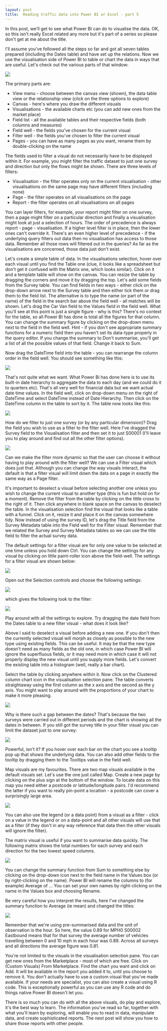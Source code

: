 ```yaml
---
layout: post
title:  Reading traffic data into Power BI or Excel - part 5
---
```

 
In this post, we'll get to see what Power BI can do to visualise the data. OK, so this isn't really Excel related any more but it's part of a series so please don't get at me about the title.

I'll assume you've followed all the steps so far and got all seven tables prepared (including the Dates table) and have set up the relations. Now we use the visualisation side of Power BI to table or chart the data in ways that are useful. Let's check out the various parts of that window:

![](2019-07-27b-fig1.png)

The primary parts are:

- View menu - choose between the canvas view (shown), the data table view or the relationship view (click on the three options to explore)
- Canvas - here's where you draw the different visuals
- Visualisations - the available charts etc (you can add new ones from the market place)
- Field list - all the available tables and their respective fields (both columns and measures)
- Field well - the fields you've chosen for the current visual
- Filter well - the fields you've chosen to filter the current visual
- Pages - you can have as many pages as you want, rename them by double-clicking on the name

The fields used to filter a visual do not necessarily have to be displayed within it. For example, you might filter the traffic dataset to just one survey and direction but only the flows might be shown. There are three levels of filters:

- Visualisation - the filter operates only on the current visualisation - other visualisations on the same page may have different filters (including none)
- Page - the filter operates on all visualisations on the page
- Report - the filter operates on all visualisations on all pages

You can layer filters, for example, your report might filter on one survey, then a page might filter on a particular direction and finally a visualisation might look at just a selection of hours. The order of precedence is always report - page - visualisation. If a higher level filter is in place, then the lower ones can't override it. There's an even higher level of precedence - if the underlying query filters out data then no visualisation has access to those data. Remember all those rows will filtered out in the queries? As far as the visualisations are concerned, those data just don't exist.

Let's create a simple table of data. In the visualisations selection, hover over each visual until you find the Table one (clue, it looks like a spreadsheet but don't get it confused with the Matrix one, which looks similar). Click on it and a template table will show on the canvas. You can resize the table by dragging the corners and move it by dragging the top. Let's add some fields from the Survey table. You can find fields in two ways - either click on the drop-down arrow next to the Survey table and then either tick them or drag them to the field list. The alternative is to type the name (or part of the name) of the field in the search bar above the field well - all matches will be shown. Let's drag the Car Van field to the Values field in the field well. What you'll see at this point is just a single figure - why is this? There's no context for the table, so all Power BI has done is total all the figures for that column. You can change the summary figure by clicking on the drop-down menu next to the field in the field well. Hint - if you don't see appropriate summary functions for a numeric field then you haven't set its data-type properly in the query editor. If you change the summary to Don't summarise, you'll get a list of all the possible values of that field. Change it back to Sum.

Now drag the DateTime field into the table - you can rearrange the column order in the field well. You should see something like this:

![](2019-07-27b-fig2.png)

That's not quite what we want. What Power Bi has done here is to use its built-in date hierarchy to aggregate the data to each day (and we could do it to quarters etc). That's all very well for financial data but we want actual date time values. In the field well, click on drop-down menu on the right of DateTime and select DateTime instead of Date Hierarchy. Then click on the DateTime column in the table to sort by it. The table now looks like this:

![](2019-07-27b-fig3.png)

How do we filter to just one survey (or by any particular dimension)? Drag the field you wish to use as a filter to the filter well. Here I've dragged the Survey field to the Visualisation filter and then set it to just S00001 (I'll leave you to play around and find out all the other filter options).

![](2019-07-27b-fig4.png)

Can we make the filter more dynamic so that the user can choose it without having to play around with the filter well? We can use a Filter visual which does just that. Although you can change the way visuals interact, the default is that a filter visual will limit down the data on a page in exactly the same way as a Page filter.

It's important to deselect a visual before selecting another one unless you wish to change the current visual to another type (this is fun but hold on for a moment). Remove the filter from the table by clicking on the little cross to the right of it. Then click anywhere in blank space on the canvas to deselect the table. In the visualisation selection find the visual that looks like a table with a funnel. Click on it, resize it and place it on the canvas somewhere tidy. Now instead of using the survey ID, let's drag the Title field from the Survey Metadata table into the Field well for the Filter visual. Remember that we related the Survey and Survey Metadata tables so we can use the title field to filter the actual survey data.

The default settings for a filter visual are for only one value to be selected at one time unless you hold down Ctrl. You can change the settings for any visual by clicking on little paint-roller icon above the field-well. The settings for a filter visual are shown below:

![](2019-07-27b-fig5.png)

Open out the Selection controls and choose the following settings:

![](2019-07-27b-fig6.png)

which gives the following look to the filter:

![](2019-07-27b-fig7.png)

Play around with all the settings to explore. Try dragging the date field from the Dates table to a new filter visual - what does it look like?

Above I said to deselect a visual before adding a new one. If you don't then the currently selected visual will morph as closely as possible to the new type using existing fields. This can be useful. It may be that the new type doesn't need as many fields as the old one, in which case Power BI will ignore the superfluous fields, or it may need more in which case it will not properly display the new visual until you supply more fields. Let's convert the existing table into a histogram (well, really a bar chart).

Select the table by clicking anywhere within it. Now click on the Clustered column chart icon in the visualisation selection pane. The table converts straightaway using the first column as the x axis and the second as the y axis. You might want to play around with the proportions of your chart to make it more pleasing.

![](2019-07-27b-fig8.png)

Why is there such a gap between the dates? That's because the two surveys were carried out in different periods and the chart is showing all the dates in between. If you still got the survey title in your filter visual you can limit the dataset just to one survey:

![](2019-07-27b-fig9.png)

Powerful, isn't it? If you hover over each bar on the chart you see a tooltip pop up that shows the underlying data. You can also add other fields to the tooltip by dragging them to the Tooltips value in the field well.

Map visuals are my favourites. There are two map visuals available in the default visuals set. Let's use the one just called Map. Create a new page by clicking on the plus sign at the bottom of the window. To locate data on this map you need either a postcode or latitude/longitude pairs. I'd recommend the latter if you want to really pin-point a location - a postcode can cover a surprisingly large area.

![](2019-07-27b-fig10.png)

You can also use the legend (or a data point) from a visual as a filter - click on a value in the legend or on a data-point and all other visuals will use that as a filter (if they don't in any way reference that data then the other visuals will ignore the filter).

The matrix visual is useful if you want to summarise data quickly. The following matrix shows the total numbers for each survey and each direction for the two lowest speed columns.

![](2019-07-27b-fig11.png)

You can change the summary function from Sum to something else by clicking on the drop-down icon next to the field name in the Values box (or by right-clicking on the name). Power BI will rename the columns to (for example) Average of ... You can set your own names by right-clicking on the name in the Values box and choosing Rename.

Be very careful how you interpret the results, here I've changed the summary function to Average (ie mean) and changed the titles:

![](2019-07-27b-fig12.png)

Remember that we're using pre-summarised data and the unit of observation is the hour. So here, the value 0.89 for MPH0 S00002 Eastbound means that for that survey the average number of vehicles travelling between 0 and 10 mph in each hour was 0.89. Across all surveys and all directions the average figure was 0.81.

You're not limited to the visuals in the visualisation selection pane. You can get new ones from the Marketplace - most of which are free. Click on (Custom Visuals) From Marketplace. Find the chart you want and click on Add. It will be available in the report you added it to, until you choose to remove it. You don't actually have to use a custom visual that you've made available. If your needs are specialist, you can also create a visual using R code. This is exceptionally powerful as you can use any R code and do things native Power BI doesn't let you.

There is so much you can do with all the above visuals, do play and explore, it's the best way to learn. The information you've read so far, together with what you'll learn by exploring, will enable you to read in data, manipulate data, and create sophisticated reports. The next post will show you how to share those reports with other people.